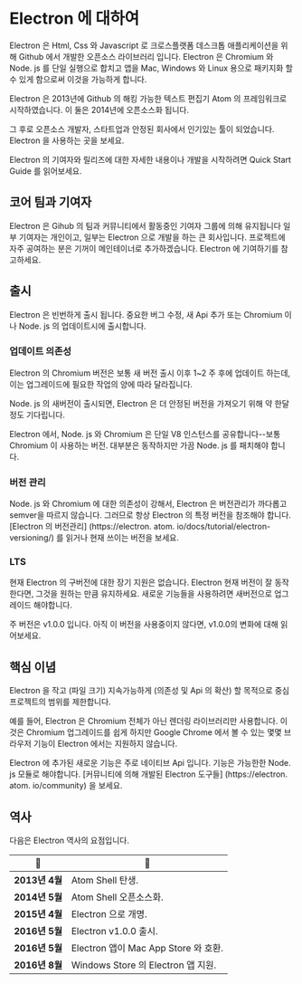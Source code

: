 # Electron 에 대하여

Electron 은 Html, Css 와 Javascript 로 크로스플랫폼 데스크톱 애플리케이션을 위해 Github 에서 개발한 오픈소스 라이브러리 입니다. Electron 은 Chromium 와 Node. js 를 단일 실행으로 합치고 앱을 Mac, Windows 와 Linux 용으로 패키지화 할 수 있게 함으로써 이것을 가능하게 합니다.

Electron 은 2013년에 Github 의 해킹 가능한 텍스트 편집기 Atom 의 프레임워크로 시작하였습니다. 이 둘은 2014년에 오픈소스화 됩니다.

그 후로 오픈소스 개발자, 스타트업과 안정된 회사에서 인기있는 툴이 되었습니다. Electron 을 사용하는 곳을 보세요.

Electron 의 기여자와 릴리즈에 대한 자세한 내용이나 개발을 시작하려면 Quick Start Guide 를 읽어보세요.

## 코어 팀과 기여자 

Electron 은 Gihub 의 팀과 커뮤니티에서 활동중인 기여자 그룹에 의해 유지됩니다 일부 기여자는 개인이고, 일부는 Electron 으로 개발을 하는 큰 회사입니다. 프로젝트에 자주 공여하는 분은 기꺼이 메인테이너로 추가하겠습니다. Electron 에 기여하기를 참고하세요.

## 출시

Electron 은 빈번하게 출시 됩니다. 중요한 버그 수정, 새 Api 추가 또는 Chromium 이나 Node. js 의 업데이트시에 출시합니다.

### 업데이트 의존성

Electron 의 Chromium 버전은 보통 새 버전 출시 이후 1~2 주 후에 업데이트 하는데, 이는 업그레이드에 필요한 작업의 양에 따라 달라집니다.

Node. js 의 새버전이 출시되면, Electron 은 더 안정된 버전을 가져오기 위해 약 한달정도 기다립니다.

Electron 에서, Node. js 와 Chromium 은 단일 V8 인스턴스를 공유합니다--보통 Chromium 이 사용하는 버전. 대부분은 동작하지만 가끔 Node. js 를 패치해야 합니다.

### 버전 관리

Node. js 와 Chromium 에 대한 의존성이 강해서, Electron 은 버전관리가 까다롭고 semver을 따르지 않습니다. 그러므로 항상 Electron 의 특정 버전을 참조해야 합니다. \[Electron 의 버전관리\] (https://electron. atom. io/docs/tutorial/electron-versioning/) 를 읽거나 현재 쓰이는 버전을 보세요.

### LTS

현재 Electron 의 구버전에 대한 장기 지원은 없습니다. Electron 현재 버전이 잘 동작한다면, 그것을 원하는 만큼 유지하세요. 새로운 기능들을 사용하려면 새버전으로 업그레이드 해야합니다.

주 버전은 v1.0.0 입니다. 아직 이 버전을 사용중이지 않다면, v1.0.0의 변화에 대해 읽어보세요.

## 핵심 이념

Electron 을 작고 (파일 크기) 지속가능하게 (의존성 및 Api 의 확산) 할 목적으로 중심 프로젝트의 범위를 제한합니다.

예를 들어, Electron 은 Chromium 전체가 아닌 렌더링 라이브러리만 사용합니다. 이것은 Chromium 업그레이드를 쉽게 하지만 Google Chrome 에서 볼 수 있는 몇몇 브라우저 기능이 Electron 에서는 지원하지 않습니다.

Electron 에 추가된 새로운 기능은 주로 네이티브 Api 입니다. 기능은 가능한한 Node. js 모듈로 해야합니다. \[커뮤니티에 의해 개발된 Electron 도구들\] (https://electron. atom. io/community) 을 보세요.

## 역사

다음은 Electron 역사의 요점입니다.

| 📆            | 🎉                               |
| ------------ | ------------------------------- |
| **2013년 4월** | Atom Shell 탄생.                  |
| **2014년 5월** | Atom Shell 오픈소스화.               |
| **2015년 4월** | Electron 으로 개명.                 |
| **2016년 5월** | Electron v1.0.0 출시.             |
| **2016년 5월** | Electron 앱이 Mac App Store 와 호환. |
| **2016년 8월** | Windows Store 의 Electron 앱 지원.  |